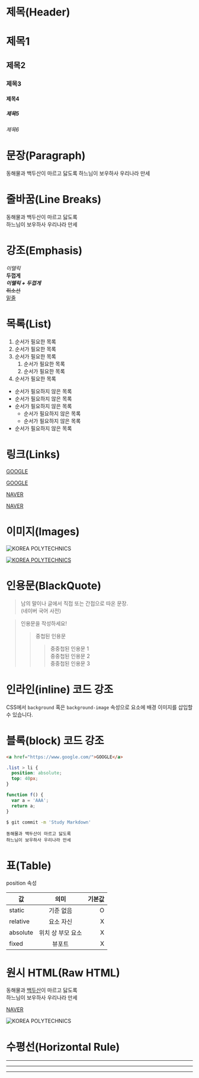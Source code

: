 # 제목(Header)

# 제목1
## 제목2
### 제목3
#### 제목4
##### 제목5
###### 제목6

# 문장(Paragraph)

동해물과 백두산이 마르고 닳도록
하느님이 보우하사 우리나라 만세

# 줄바꿈(Line Breaks)

동해물과 백두산이 마르고 닳도록  
하느님이 보우하사 우리나라 만세

# 강조(Emphasis)

_이텔릭_  
**두껍게**  
**_이텔릭 + 두껍게_**  
~~취소선~~  
<u>밑줄</u>

# 목록(List)

1. 순서가 필요한 목록
1. 순서가 필요한 목록
1. 순서가 필요한 목록
    1. 순서가 필요한 목록
    1. 순서가 필요한 목록
1. 순서가 필요한 목록

- 순서가 필요하지 않은 목록
- 순서가 필요하지 않은 목록
- 순서가 필요하지 않은 목록
    - 순서가 필요하지 않은 목록
    - 순서가 필요하지 않은 목록
- 순서가 필요하지 않은 목록

# 링크(Links)

<a href="https://www.google.com/">GOOGLE</a>

[GOOGLE](https://www.google.com/)

<a href="https://www.naver.com/" title="네이버로 이동!">NAVER</a>

[NAVER](https://www.naver.com/ "네이버로 이동!")

# 이미지(Images)

![KOREA POLYTECHNICS](https://www.kopo.ac.kr/assets2021/img/logo_header_pc.png)

[![KOREA POLYTECHNICS](https://www.kopo.ac.kr/assets2021/img/logo_header_pc.png)](https://www.kopo.ac.kr/)

# 인용문(BlackQuote)

> 남의 말이나 글에서 직접 또는 간접으로 따온 문장.  
> (네이버 국어 사전)

> 인용문을 작성하세요!
>> 중첩된 인용문
>>> 중중첩된 인용문 1  
>>> 중중첩된 인용문 2  
>>> 중중첩된 인용문 3

# 인라인(inline) 코드 강조

CSS에서 `background` 혹은 `background-image` 속성으로 요소에 배경 이미지를 삽입할 수 있습니다.

# 블록(block) 코드 강조

```html
<a href="https://www.google.com/">GOOGLE</a>
```

```css
.list > li {
  position: absolute;
  top: 40px;
}
```

```javascript
function f() {
  var a = 'AAA';
  return a;
}
```

```bash
$ git commit -m 'Study Markdown'
```

```plaintext
동해물과 백두산이 마르고 닳도록
하느님이 보우하사 우리나라 만세
```

# 표(Table)

position 속성

값 | 의미 | 기본값
--|:--:|--:
static | 기준 없음 | O
relative | 요소 자신 | X
absolute | 위치 상 부모 요소 | X
fixed | 뷰포트 | X

# 원시 HTML(Raw HTML)

동해물과 <span style="text-decoration: underline;">백두산</span>이 마르고 닳도록<br/>
하느님이 보우하사 우리나라 만세

<a href="https://www.naver.com/" title="네이버로 이동!" target="_blank">NAVER</a>

<img src="https://www.kopo.ac.kr/assets2021/img/logo_header_pc.png" alt="KOREA POLYTECHNICS">


# 수평선(Horizontal Rule)

---
***
___